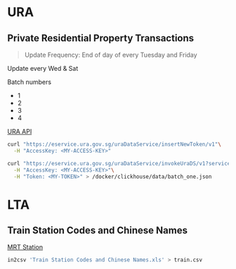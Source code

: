 # URA

## Private Residential Property Transactions

> Update Frequency: End of day of every Tuesday and Friday

Update every Wed & Sat

Batch numbers

- 1
- 2
- 3
- 4

[URA API](https://eservice.ura.gov.sg/maps/api/#private-residential-property)


```sh
curl "https://eservice.ura.gov.sg/uraDataService/insertNewToken/v1"\
  -H "AccessKey: <MY-ACCESS-KEY>"

curl "https://eservice.ura.gov.sg/uraDataService/invokeUraDS/v1?service=PMI_Resi_Transaction&batch=1"\
  -H "AccessKey: <MY-ACCESS-KEY>"\
  -H "Token: <MY-TOKEN>" > /docker/clickhouse/data/batch_one.json
```


# LTA

## Train Station Codes and Chinese Names

[MRT Station](https://datamall.lta.gov.sg/content/datamall/en/static-data.html)


```sh
in2csv 'Train Station Codes and Chinese Names.xls' > train.csv
```
